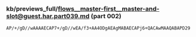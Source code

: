 ### kb/previews_full/flows__master-first__master-and-slot@guest.har.part039.md (part 002)

```md
AP/+/gD//wAAAAECAP7+/gD//wEA/f3+AA4ODgAEAgMABAECAPj6+QACAwMAAQABAPD29
```

```
